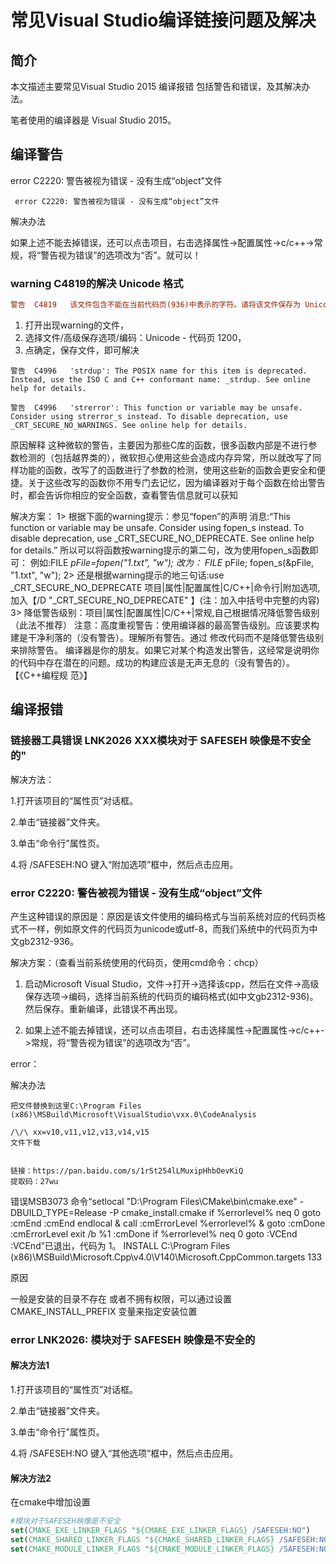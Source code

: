 

>



# 常见Visual Studio编译链接问题及解决



## 简介

本文描述主要常见Visual Studio 2015 编译报错 包括警告和错误，及其解决办法。

笔者使用的编译器是 Visual Studio 2015。



## 编译警告

 error C2220: 警告被视为错误 - 没有生成“object”文件

```
 error C2220: 警告被视为错误 - 没有生成“object”文件
```

解决办法

如果上述不能去掉错误，还可以点击项目，右击选择属性->配置属性->c/c++->常规，将“警告视为错误”的选项改为“否”。就可以！



### warning C4819的解决 Unicode 格式

```ini
警告	C4819	该文件包含不能在当前代码页(936)中表示的字符。请将该文件保存为 Unicode 格式以防止数据丢失
```



1. 打开出现warning的文件，
2. 选择文件/高级保存选项/编码：Unicode - 代码页 1200，
3. 点确定，保存文件，即可解决





```
警告	C4996	'strdup': The POSIX name for this item is deprecated. Instead, use the ISO C and C++ conformant name: _strdup. See online help for details.	
```



```
警告	C4996	'strerror': This function or variable may be unsafe. Consider using strerror_s instead. To disable deprecation, use _CRT_SECURE_NO_WARNINGS. See online help for details.
```



原因解释
这种微软的警告，主要因为那些C库的函数，很多函数内部是不进行参数检测的（包括越界类的），微软担心使用这些会造成内存异常，所以就改写了同样功能的函数，改写了的函数进行了参数的检测，使用这些新的函数会更安全和便捷。关于这些改写的函数你不用专门去记忆，因为编译器对于每个函数在给出警告时，都会告诉你相应的安全函数，查看警告信息就可以获知



  解决方案：
1> 根据下面的warning提示：参见“fopen”的声明
        消息:“This
function or variable may be unsafe. Consider using fopen_s instead. To 
disable deprecation, use _CRT_SECURE_NO_DEPRECATE. See online help
for details.”
        所以可以将函数按warning提示的第二句，改为使用fopen_s函数即可：
        例如:FILE *pFile=fopen("1.txt", "w");
           改为：
           FILE* pFile;
           fopen_s(&pFile, "1.txt", "w"); 
2> 还是根据warning提示的地三句话:use _CRT_SECURE_NO_DEPRECATE
        项目|属性|配置属性|C/C++|命令行|附加选项,加入【/D "_CRT_SECURE_NO_DEPRECATE" 】(注：加入中括号中完整的内容)
3> 降低警告级别：项目|属性|配置属性|C/C++|常规,自己根据情况降低警告级别（此法不推荐）
    注意：高度重视警告：使用编译器的最高警告级别。应该要求构建是干净利落的（没有警告）。理解所有警告。通过 修改代码而不是降低警告级别来排除警告。
    编译器是你的朋友。如果它对某个构造发出警告，这经常是说明你的代码中存在潜在的问题。成功的构建应该是无声无息的（没有警告的）。【《C++编程规 范》】





## 编译报错

### 链接器工具错误 LNK2026 XXX模块对于 SAFESEH 映像是不安全的"



 解决方法：

 1.打开该项目的“属性页”对话框。

 2.单击“链接器”文件夹。

 3.单击“命令行”属性页。

 4.将 /SAFESEH:NO 键入“附加选项”框中，然后点击应用。







### error C2220: 警告被视为错误 - 没有生成“object”文件

产生这种错误的原因是：原因是该文件使用的编码格式与当前系统对应的代码页格式不一样，例如原文件的代码页为unicode或utf-8，而我们系统中的代码页为中文gb2312-936。

解决方案：（查看当前系统使用的代码页，使用cmd命令：chcp）

1. 启动Microsoft Visual Studio，文件->打开->选择该cpp，然后在文件->高级保存选项->编码，选择当前系统的代码页的编码格式(如中文gb2312-936)。然后保存。重新编译，此错误不再出现。

2. 如果上述不能去掉错误，还可以点击项目，右击选择属性->配置属性->c/c++->常规，将“警告视为错误”的选项改为“否”。


error： 

解决办法

```
把文件替换到这里C:\Program Files (x86)\MSBuild\Microsoft\VisualStudio\vxx.0\CodeAnalysis
                                                                      /\/\ xx=v10,v11,v12,v13,v14,v15
文件下载
                                                                      
```

```
链接：https://pan.baidu.com/s/1rSt254lLMuxipHhbOevKiQ 
提取码：27wu 
```





错误MSB3073	命令“setlocal
"D:\Program Files\CMake\bin\cmake.exe" -DBUILD_TYPE=Release -P cmake_install.cmake
if %errorlevel% neq 0 goto :cmEnd
:cmEnd
endlocal & call :cmErrorLevel %errorlevel% & goto :cmDone
:cmErrorLevel
exit /b %1
:cmDone
if %errorlevel% neq 0 goto :VCEnd
:VCEnd”已退出，代码为 1。	INSTALL	C:\Program Files (x86)\MSBuild\Microsoft.Cpp\v4.0\V140\Microsoft.CppCommon.targets	133	



原因

一般是安装的目录不存在 或者不拥有权限，可以通过设置CMAKE_INSTALL_PREFIX  变量来指定安装位置



### error LNK2026: 模块对于 SAFESEH 映像是不安全的

#### 解决方法1

1.打开该项目的“属性页”对话框。

2.单击“链接器”文件夹。

3.单击“命令行”属性页。

4.将 /SAFESEH:NO 键入“其他选项”框中，然后点击应用。

#### 解决方法2

在cmake中增加设置

```cmake
#模块对于SAFESEH映像是不安全
set(CMAKE_EXE_LINKER_FLAGS "${CMAKE_EXE_LINKER_FLAGS} /SAFESEH:NO")
set(CMAKE_SHARED_LINKER_FLAGS "${CMAKE_SHARED_LINKER_FLAGS} /SAFESEH:NO")
set(CMAKE_MODULE_LINKER_FLAGS "${CMAKE_MODULE_LINKER_FLAGS} /SAFESEH:NO")
```

